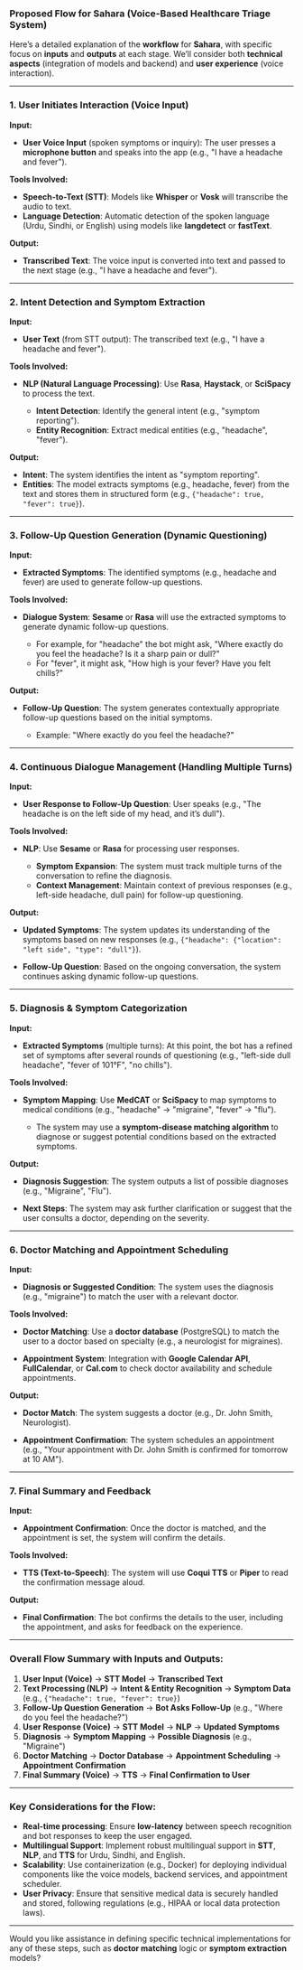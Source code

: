 ### **Proposed Flow for Sahara (Voice-Based Healthcare Triage System)**

Here’s a detailed explanation of the **workflow** for **Sahara**, with specific focus on **inputs** and **outputs** at each stage. We’ll consider both **technical aspects** (integration of models and backend) and **user experience** (voice interaction).

---

### **1. User Initiates Interaction (Voice Input)**

**Input:**

* **User Voice Input** (spoken symptoms or inquiry): The user presses a **microphone button** and speaks into the app (e.g., "I have a headache and fever").

**Tools Involved:**

* **Speech-to-Text (STT)**: Models like **Whisper** or **Vosk** will transcribe the audio to text.
* **Language Detection**: Automatic detection of the spoken language (Urdu, Sindhi, or English) using models like **langdetect** or **fastText**.

**Output:**

* **Transcribed Text**: The voice input is converted into text and passed to the next stage (e.g., "I have a headache and fever").

---

### **2. Intent Detection and Symptom Extraction**

**Input:**

* **User Text** (from STT output): The transcribed text (e.g., "I have a headache and fever").

**Tools Involved:**

* **NLP (Natural Language Processing)**: Use **Rasa**, **Haystack**, or **SciSpacy** to process the text.

  * **Intent Detection**: Identify the general intent (e.g., "symptom reporting").
  * **Entity Recognition**: Extract medical entities (e.g., "headache", "fever").

**Output:**

* **Intent**: The system identifies the intent as "symptom reporting".
* **Entities**: The model extracts symptoms (e.g., headache, fever) from the text and stores them in structured form (e.g., `{"headache": true, "fever": true}`).

---

### **3. Follow-Up Question Generation (Dynamic Questioning)**

**Input:**

* **Extracted Symptoms**: The identified symptoms (e.g., headache and fever) are used to generate follow-up questions.

**Tools Involved:**

* **Dialogue System**: **Sesame** or **Rasa** will use the extracted symptoms to generate dynamic follow-up questions.

  * For example, for "headache" the bot might ask, "Where exactly do you feel the headache? Is it a sharp pain or dull?"
  * For "fever", it might ask, "How high is your fever? Have you felt chills?"

**Output:**

* **Follow-Up Question**: The system generates contextually appropriate follow-up questions based on the initial symptoms.

  * Example: "Where exactly do you feel the headache?"

---

### **4. Continuous Dialogue Management (Handling Multiple Turns)**

**Input:**

* **User Response to Follow-Up Question**: User speaks (e.g., "The headache is on the left side of my head, and it’s dull").

**Tools Involved:**

* **NLP**: Use **Sesame** or **Rasa** for processing user responses.

  * **Symptom Expansion**: The system must track multiple turns of the conversation to refine the diagnosis.
  * **Context Management**: Maintain context of previous responses (e.g., left-side headache, dull pain) for follow-up questioning.

**Output:**

* **Updated Symptoms**: The system updates its understanding of the symptoms based on new responses (e.g., `{"headache": {"location": "left side", "type": "dull"}`).

* **Follow-Up Question**: Based on the ongoing conversation, the system continues asking dynamic follow-up questions.

---

### **5. Diagnosis & Symptom Categorization**

**Input:**

* **Extracted Symptoms** (multiple turns): At this point, the bot has a refined set of symptoms after several rounds of questioning (e.g., "left-side dull headache", "fever of 101°F", "no chills").

**Tools Involved:**

* **Symptom Mapping**: Use **MedCAT** or **SciSpacy** to map symptoms to medical conditions (e.g., "headache" → "migraine", "fever" → "flu").

  * The system may use a **symptom-disease matching algorithm** to diagnose or suggest potential conditions based on the extracted symptoms.

**Output:**

* **Diagnosis Suggestion**: The system outputs a list of possible diagnoses (e.g., "Migraine", "Flu").

* **Next Steps**: The system may ask further clarification or suggest that the user consults a doctor, depending on the severity.

---

### **6. Doctor Matching and Appointment Scheduling**

**Input:**

* **Diagnosis or Suggested Condition**: The system uses the diagnosis (e.g., "migraine") to match the user with a relevant doctor.

**Tools Involved:**

* **Doctor Matching**: Use a **doctor database** (PostgreSQL) to match the user to a doctor based on specialty (e.g., a neurologist for migraines).

* **Appointment System**: Integration with **Google Calendar API**, **FullCalendar**, or **Cal.com** to check doctor availability and schedule appointments.

**Output:**

* **Doctor Match**: The system suggests a doctor (e.g., Dr. John Smith, Neurologist).

* **Appointment Confirmation**: The system schedules an appointment (e.g., "Your appointment with Dr. John Smith is confirmed for tomorrow at 10 AM").

---

### **7. Final Summary and Feedback**

**Input:**

* **Appointment Confirmation**: Once the doctor is matched, and the appointment is set, the system will confirm the details.

**Tools Involved:**

* **TTS (Text-to-Speech)**: The system will use **Coqui TTS** or **Piper** to read the confirmation message aloud.

**Output:**

* **Final Confirmation**: The bot confirms the details to the user, including the appointment, and asks for feedback on the experience.

---

### **Overall Flow Summary with Inputs and Outputs:**

1. **User Input (Voice)** → **STT Model** → **Transcribed Text**
2. **Text Processing (NLP)** → **Intent & Entity Recognition** → **Symptom Data** (e.g., `{"headache": true, "fever": true}`)
3. **Follow-Up Question Generation** → **Bot Asks Follow-Up** (e.g., "Where do you feel the headache?")
4. **User Response (Voice)** → **STT Model** → **NLP** → **Updated Symptoms**
5. **Diagnosis** → **Symptom Mapping** → **Possible Diagnosis** (e.g., "Migraine")
6. **Doctor Matching** → **Doctor Database** → **Appointment Scheduling** → **Appointment Confirmation**
7. **Final Summary (Voice)** → **TTS** → **Final Confirmation to User**

---

### **Key Considerations for the Flow:**

* **Real-time processing**: Ensure **low-latency** between speech recognition and bot responses to keep the user engaged.
* **Multilingual Support**: Implement robust multilingual support in **STT**, **NLP**, and **TTS** for Urdu, Sindhi, and English.
* **Scalability**: Use containerization (e.g., Docker) for deploying individual components like the voice models, backend services, and appointment scheduler.
* **User Privacy**: Ensure that sensitive medical data is securely handled and stored, following regulations (e.g., HIPAA or local data protection laws).

---

Would you like assistance in defining specific technical implementations for any of these steps, such as **doctor matching** logic or **symptom extraction** models?
